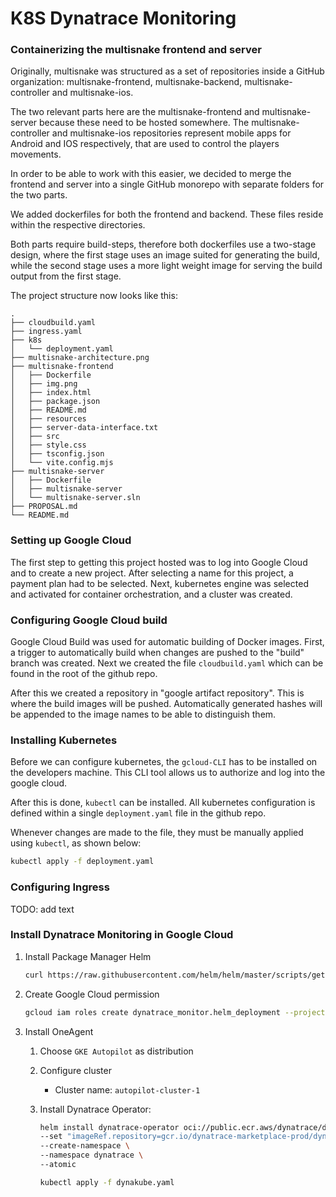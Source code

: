 # K8S Dynatrace Monitoring

### Containerizing the multisnake frontend and server
Originally, multisnake was structured as a set of repositories inside a GitHub
organization: multisnake-frontend, multisnake-backend, multisnake-controller
and multisnake-ios.

The two relevant parts here are the multisnake-frontend and multisnake-server
because these need to be hosted somewhere. The multisnake-controller and
multisnake-ios repositories represent mobile apps for Android and IOS
respectively, that are used to control the players movements.

In order to be able to work with this easier, we decided to merge the frontend
and server into a single GitHub monorepo with separate folders for the two
parts.

We added dockerfiles for both the frontend and backend. These files reside
within the respective directories.

Both parts require build-steps, therefore both dockerfiles use a two-stage
design, where the first stage uses an image suited for generating the build,
while the second stage uses a more light weight image for serving the build
output from the first stage. 

The project structure now looks like this:

```
.
├── cloudbuild.yaml
├── ingress.yaml
├── k8s
│   └── deployment.yaml
├── multisnake-architecture.png
├── multisnake-frontend
│   ├── Dockerfile
│   ├── img.png
│   ├── index.html
│   ├── package.json
│   ├── README.md
│   ├── resources
│   ├── server-data-interface.txt
│   ├── src
│   ├── style.css
│   ├── tsconfig.json
│   └── vite.config.mjs
├── multisnake-server
│   ├── Dockerfile
│   ├── multisnake-server
│   └── multisnake-server.sln
├── PROPOSAL.md
└── README.md
```

### Setting up Google Cloud

The first step to getting this project hosted was to log into Google Cloud and to create a new project.
After selecting a name for this project, a payment plan had to be selected.
Next, kubernetes engine was selected and activated for container orchestration, and a cluster was created.

### Configuring Google Cloud build

Google Cloud Build was used for automatic building of Docker images.
First, a trigger to automatically build when changes are pushed to the "build" branch was created.
Next we created the file `cloudbuild.yaml` which can be found in the root of the github repo.

After this we created a repository in "google artifact repository". This is where the build images will be pushed.
Automatically generated hashes will be appended to the image names to be able to distinguish them.


### Installing Kubernetes

Before we can configure kubernetes, the `gcloud-CLI` has to be installed on the developers machine.
This CLI tool allows us to authorize and log into the google cloud.

After this is done, `kubectl` can be installed.
All kubernetes configuration is defined within a single `deployment.yaml` file in the github repo.

Whenever changes are made to the file, they must be manually applied using `kubectl`, as shown below:
```bash
kubectl apply -f deployment.yaml
```

### Configuring Ingress

TODO: add text

### Install Dynatrace Monitoring in Google Cloud

1. Install Package Manager Helm
    ```bash
    curl https://raw.githubusercontent.com/helm/helm/master/scripts/get-helm-3 | bash
    ```
2. Create Google Cloud permission
    ```bash
    gcloud iam roles create dynatrace_monitor.helm_deployment --project=<your_project_ID> --file=dynatrace-gcp-monitor-helm-deployment-role.yaml
    ```
3. Install OneAgent
    1. Choose `GKE Autopilot` as distribution
    2. Configure cluster
        - Cluster name: `autopilot-cluster-1`
    3. Install Dynatrace Operator:
        ```bash
        helm install dynatrace-operator oci://public.ecr.aws/dynatrace/dynatrace-operator \
        --set "imageRef.repository=gcr.io/dynatrace-marketplace-prod/dynatrace-operator" \
        --create-namespace \
        --namespace dynatrace \
        --atomic
        ```

        ```bash
        kubectl apply -f dynakube.yaml
        ```



